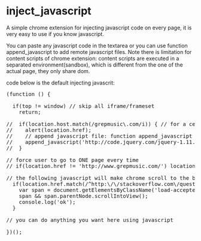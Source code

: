 inject_javascript
=================

A simple chrome extension for injecting javascript code on every page, it is very easy to use if you know javascript.

You can paste any javascript code in the textarea or you can use function append_javascript to add remote javascript files. Note there is limitation for content scripts of chrome extension: content scripts are executed in a separated environment(sandbox), which is different from the one of the actual page, they only share dom.

code below is the default injecting javascrit:
<pre>
(function () {

  if(top != window) // skip all iframe/frameset
    return;

//  if(location.host.match(/grepmusic\.com/i)) { // for a certain host
//    alert(location.href);
//    // append javascript file: function append_javascript (src, onload) { /* code implemented by the extension */ }
//    append_javascript('http://code.jquery.com/jquery-1.11.1.min.js', function () { alert('jquery has been downloaded'); });
//  }

// force user to go to ONE page every time
// if(location.href != 'http://www.grepmusic.com/') location.href = 'http://www.grepmusic.com/';

// the following javascript will make chrome scroll to the best answer of stackoverflow.com automatically
  if(location.href.match(/^http:\/\/stackoverflow.com\/questions\/\d/i)) {
    var span = document.getElementsByClassName('load-accepted-answer-date')[0];
    span && span.parentNode.scrollIntoView();
    console.log('ok');
  }

// you can do anything you want here using javascript

})();
</pre>
